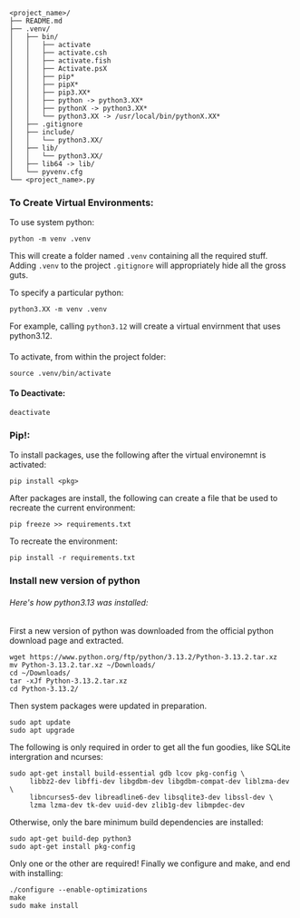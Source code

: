 ```
<project_name>/
├── README.md
├── .venv/
│   ├── bin/
│   │   ├── activate
│   │   ├── activate.csh
│   │   ├── activate.fish
│   │   ├── Activate.psX
│   │   ├── pip*
│   │   ├── pipX*
│   │   ├── pip3.XX*
│   │   ├── python -> python3.XX*
│   │   ├── pythonX -> python3.XX*
│   │   └── python3.XX -> /usr/local/bin/pythonX.XX*
│   ├── .gitignore
│   ├── include/
│   │   └── python3.XX/
│   ├── lib/
│   │   └── python3.XX/
│   ├── lib64 -> lib/
│   └── pyvenv.cfg
└── <project_name>.py
```

### To Create Virtual Environments:
To use system python:
```
python -m venv .venv
```
This will create a folder named `.venv` containing all the required stuff. Adding `.venv` to the
project `.gitignore` will appropriately hide all the gross guts.

To specify a particular python:
```
python3.XX -m venv .venv
```
For example, calling `python3.12` will create a virtual envirnment that uses python3.12.
####
To activate, from within the project folder:
```
source .venv/bin/activate
```
#### To Deactivate:
```
deactivate
```
### Pip!:
To install packages, use the following after the virtual environemnt is activated:
```
pip install <pkg>
```
After packages are install, the following can create a file that be used to recreate the current environment:
```
pip freeze >> requirements.txt
```
To recreate the environment:
```
pip install -r requirements.txt
```
### Install new version of python
###### Here's how python3.13 was installed:
First a new version of python was downloaded from the official python download page and extracted.
```
wget https://www.python.org/ftp/python/3.13.2/Python-3.13.2.tar.xz
mv Python-3.13.2.tar.xz ~/Downloads/
cd ~/Downloads/
tar -xJf Python-3.13.2.tar.xz
cd Python-3.13.2/
```
Then system packages were updated in preparation.
```
sudo apt update
sudo apt upgrade
```
The following is only required in order to get all the fun goodies, like SQLite intergration and ncurses:
```
sudo apt-get install build-essential gdb lcov pkg-config \
     libbz2-dev libffi-dev libgdbm-dev libgdbm-compat-dev liblzma-dev \
     libncurses5-dev libreadline6-dev libsqlite3-dev libssl-dev \
     lzma lzma-dev tk-dev uuid-dev zlib1g-dev libmpdec-dev
```
Otherwise, only the bare minimum build dependencies are installed:
```
sudo apt-get build-dep python3
sudo apt-get install pkg-config
```
Only one or the other are required!
Finally we configure and make, and end with installing:
```
./configure --enable-optimizations
make
sudo make install
```
